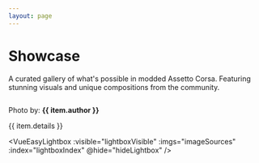 ```yaml
---
layout: page
---
```


<script setup>
import { ref } from 'vue'
import { withBase } from 'vitepress' // needed for relative image paths
import VueEasyLightbox from 'vue-easy-lightbox/dist/external-css/vue-easy-lightbox.esm.min.js'
import 'vue-easy-lightbox/dist/external-css/vue-easy-lightbox.css'
import { items } from './data.ts'

// create an array of just the image URLs for the lightbox component
const imageSources = items.map(item => withBase(item.src))

// reactive variables to control the lightbox
const lightboxVisible = ref(false)
const lightboxIndex = ref(0)

// function to open the lightbox at a specific image index
const showLightbox = (index) => {
  lightboxIndex.value = index
  lightboxVisible.value = true
}

// function to hide the lightbox
const hideLightbox = () => {
  lightboxVisible.value = false
}
</script>

<div class="section-hero">
  <h1>Showcase</h1>
  <p>A curated gallery of what's possible in modded Assetto Corsa. Featuring stunning visuals and unique compositions from the community.</p>
</div>

<div class="showcase-grid">
  <div v-for="(item, index) in items" :key="item.src" class="showcase-card" @click="showLightbox(index)">
    <img :src="withBase(item.src)" :alt="item.alt" loading="lazy">
    <div class="card-info">
      <p class="photo-by">Photo by: <strong>{{ item.author }}</strong></p>
      <p class="details">{{ item.details }}</p>
    </div>
  </div>
</div>

<VueEasyLightbox
:visible="lightboxVisible"
:imgs="imageSources"
:index="lightboxIndex"
@hide="hideLightbox"
/>